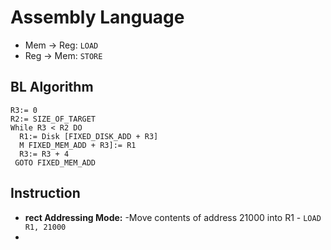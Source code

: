 # Assembly Language

- Mem -> Reg: ```LOAD```
- Reg -> Mem: ```STORE```

## BL Algorithm

```
R3:= 0
R2:= SIZE_OF_TARGET
While R3 < R2 DO
  R1:= Disk [FIXED_DISK_ADD + R3]
  M FIXED_MEM_ADD + R3]:= R1
  R3:= R3 + 4
 GOTO FIXED_MEM_ADD
```

## Instruction
- **rect Addressing Mode:** -Move contents of address 21000 into R1 - ```LOAD R1, 21000```
-  
